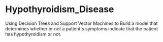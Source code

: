 # Hypothyroidism_Disease
Using Decision Trees and Support Vector Machines to Build a model that determines whether or not a patient's symptoms indicate that the patient has hypothyroidism or not.
